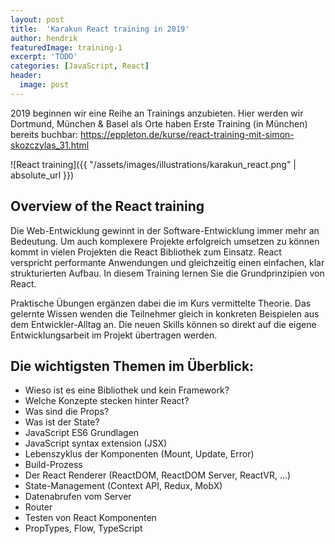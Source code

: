 ```yaml
---
layout: post
title:  'Karakun React training in 2019'
author: hendrik
featuredImage: training-1
excerpt: 'TODO'
categories: [JavaScript, React]
header:
  image: post
---
```


2019 beginnen wir eine Reihe an Trainings anzubieten.
Hier werden wir Dortmund, München & Basel als Orte haben
Erste Training (in München) bereits buchbar: https://eppleton.de/kurse/react-training-mit-simon-skozczylas_31.html

![React training]({{ "/assets/images/illustrations/karakun_react.png" | absolute_url }})


## Overview of the React training
Die Web-Entwicklung gewinnt in der Software-Entwicklung immer mehr an Bedeutung. Um auch komplexere Projekte erfolgreich umsetzen zu können kommt in vielen Projekten die React Bibliothek zum Einsatz. React verspricht performante Anwendungen und gleichzeitig einen einfachen, klar strukturierten Aufbau. In diesem Training lernen Sie die Grundprinzipien von React.

Praktische Übungen ergänzen dabei die im Kurs vermittelte Theorie. Das gelernte Wissen wenden die Teilnehmer gleich in konkreten Beispielen aus dem Entwickler-Alltag an. Die neuen Skills können so direkt auf die eigene Entwicklungsarbeit im Projekt übertragen werden.

## Die wichtigsten Themen im Überblick:
- Wieso ist es eine Bibliothek und kein Framework?
- Welche Konzepte stecken hinter React?
- Was sind die Props?
- Was ist der State?
- JavaScript ES6 Grundlagen
- JavaScript syntax extension (JSX)
- Lebenszyklus der Komponenten (Mount, Update, Error)
- Build-Prozess
- Der React Renderer (ReactDOM, ReactDOM Server, ReactVR, ...)
- State-Management (Context API, Redux, MobX)
- Datenabrufen vom Server
- Router
- Testen von React Komponenten
- PropTypes, Flow, TypeScript
